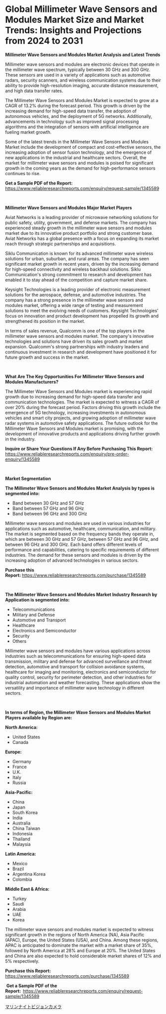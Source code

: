 <p><h1>Global Millimeter Wave Sensors and Modules Market Size and Market Trends: Insights and Projections from 2024 to 2031</h1></p><p><strong>Millimeter Wave Sensors and Modules Market Analysis and Latest Trends</strong></p>
<p><p>Millimeter wave sensors and modules are electronic devices that operate in the millimeter wave spectrum, typically between 30 GHz and 300 GHz. These sensors are used in a variety of applications such as automotive radars, security scanners, and wireless communication systems due to their ability to provide high-resolution imaging, accurate distance measurement, and high data transfer rates.</p><p>The Millimeter Wave Sensors and Modules Market is expected to grow at a CAGR of 13.2% during the forecast period. This growth is driven by the increasing demand for high-speed data transfer, the adoption of autonomous vehicles, and the deployment of 5G networks. Additionally, advancements in technology such as improved signal processing algorithms and the integration of sensors with artificial intelligence are fueling market growth.</p><p>Some of the latest trends in the Millimeter Wave Sensors and Modules Market include the development of compact and cost-effective sensors, the increasing adoption of sensor fusion technology, and the emergence of new applications in the industrial and healthcare sectors. Overall, the market for millimeter wave sensors and modules is poised for significant growth in the coming years as the demand for high-performance sensors continues to rise.</p></p>
<p><strong>Get a Sample PDF of the Report:&nbsp;</strong> <a href="https://www.reliableresearchreports.com/enquiry/request-sample/1345589">https://www.reliableresearchreports.com/enquiry/request-sample/1345589</a></p>
<p>&nbsp;</p>
<p><strong>Millimeter Wave Sensors and Modules Major Market Players</strong></p>
<p><p>Aviat Networks is a leading provider of microwave networking solutions for public safety, utility, government, and defense markets. The company has experienced steady growth in the millimeter wave sensors and modules market due to its innovative product portfolio and strong customer base. Aviat Networks has a global presence with a focus on expanding its market reach through strategic partnerships and acquisitions.</p><p>Siklu Communication is known for its advanced millimeter wave wireless solutions for urban, suburban, and rural areas. The company has seen significant market growth in recent years, driven by the increasing demand for high-speed connectivity and wireless backhaul solutions. Siklu Communication's strong commitment to research and development has enabled it to stay ahead of the competition and capture market share.</p><p>Keysight Technologies is a leading provider of electronic measurement solutions for the aerospace, defense, and automotive industries. The company has a strong presence in the millimeter wave sensors and modules market, offering a wide range of testing and measurement solutions to meet the evolving needs of customers. Keysight Technologies' focus on innovation and product development has propelled its growth and strengthened its position in the market.</p><p>In terms of sales revenue, Qualcomm is one of the top players in the millimeter wave sensors and modules market. The company's innovative technologies and solutions have driven its sales growth and market expansion. Qualcomm's strong partnerships with industry leaders and continuous investment in research and development have positioned it for future growth and success in the market.</p></p>
<p>&nbsp;</p>
<p><strong>What Are The Key Opportunities For Millimeter Wave Sensors and Modules Manufacturers?</strong></p>
<p><p>The Millimeter Wave Sensors and Modules market is experiencing rapid growth due to increasing demand for high-speed data transfer and communication technologies. The market is expected to witness a CAGR of over 20% during the forecast period. Factors driving this growth include the emergence of 5G technology, increasing investments in autonomous vehicles and smart city projects, and growing adoption of millimeter wave radar systems in automotive safety applications. The future outlook for the Millimeter Wave Sensors and Modules market is promising, with the development of innovative products and applications driving further growth in the industry.</p></p>
<p><strong>Inquire or Share Your Questions If Any Before Purchasing This Report:</strong> <a href="https://www.reliableresearchreports.com/enquiry/pre-order-enquiry/1345589">https://www.reliableresearchreports.com/enquiry/pre-order-enquiry/1345589</a></p>
<p>&nbsp;</p>
<p><strong>Market Segmentation</strong></p>
<p><strong>The Millimeter Wave Sensors and Modules Market Analysis by types is segmented into:</strong></p>
<p><ul><li>Band between 30 GHz and 57 GHz</li><li>Band between 57 GHz and 96 GHz</li><li>Band between 96 GHz and 300 GHz</li></ul></p>
<p><p>Millimeter wave sensors and modules are used in various industries for applications such as automotive, healthcare, communication, and military. The market is segmented based on the frequency bands they operate in, which are between 30 GHz and 57 GHz, between 57 GHz and 96 GHz, and between 96 GHz and 300 GHz. Each band offers different levels of performance and capabilities, catering to specific requirements of different industries. The demand for these sensors and modules is driven by the increasing adoption of advanced technologies in various sectors.</p></p>
<p><strong>Purchase this Report:&nbsp;</strong><a href="https://www.reliableresearchreports.com/purchase/1345589">https://www.reliableresearchreports.com/purchase/1345589</a></p>
<p>&nbsp;</p>
<p><strong>The Millimeter Wave Sensors and Modules Market Industry Research by Application is segmented into:</strong></p>
<p><ul><li>Telecommunications</li><li>Military and Defense</li><li>Automotive and Transport</li><li>Healthcare</li><li>Electronics and Semiconductor</li><li>Security</li><li>Others</li></ul></p>
<p><p>Millimeter wave sensors and modules have various applications across industries such as telecommunications for ensuring high-speed data transmission, military and defense for advanced surveillance and threat detection, automotive and transport for collision avoidance systems, healthcare for imaging and monitoring, electronics and semiconductor for quality control, security for perimeter detection, and other industries for industrial automation and weather forecasting. These applications show the versatility and importance of millimeter wave technology in different sectors.</p></p>
<p>&nbsp;</p>
<p><strong>In terms of Region, the Millimeter Wave Sensors and Modules Market Players available by Region are:</strong></p>
<p>
    <p> <strong> North America: </strong>
        <ul>
            <li>United States</li>
            <li>Canada</li>
        </ul>
        </p> 
    <p> <strong> Europe: </strong>
        <ul>
            <li>Germany</li>
            <li>France</li>
            <li>U.K.</li>
            <li>Italy</li>
            <li>Russia</li>
        </ul>
        </p> 
    <p> <strong> Asia-Pacific: </strong>
        <ul>
            <li>China</li>
            <li>Japan</li>
            <li>South Korea</li>
            <li>India</li>
            <li>Australia</li>
            <li>China Taiwan</li>
            <li>Indonesia</li>
            <li>Thailand</li>
            <li>Malaysia</li>
        </ul>
        </p> 
    <p> <strong> Latin America: </strong>
        <ul>
            <li>Mexico</li>
            <li>Brazil</li>
            <li>Argentina Korea</li>
            <li>Colombia</li>
        </ul>
        </p> 
    <p> <strong> Middle East & Africa: </strong>
        <ul>
            <li>Turkey</li>
            <li>Saudi</li>
            <li>Arabia</li>
            <li>UAE</li>
            <li>Korea</li>
        </ul>
    </p>
    </p>
<p><p>The millimeter wave sensors and modules market is expected to witness significant growth in the regions of North America (NA), Asia Pacific (APAC), Europe, the United States (USA), and China. Among these regions, APAC is anticipated to dominate the market with a market share of 35%, followed by North America at 28% and Europe at 20%. The United States and China are also expected to hold considerable market shares of 12% and 5% respectively.</p></p>
<p><strong>Purchase this Report: </strong><a href="https://www.reliableresearchreports.com/purchase/1345589">https://www.reliableresearchreports.com/purchase/1345589</a></p>
<p>&nbsp;<strong>Get a Sample PDF of the Report:&nbsp;&nbsp;</strong><a href="https://www.reliableresearchreports.com/enquiry/request-sample/1345589">https://www.reliableresearchreports.com/enquiry/request-sample/1345589</a></p>
<p><strong></strong></p>
<p><p><a href="https://github.com/lily-u-genius/Market-Research-Report-List-1/blob/main/819734013099.md">マリンナイトビジョンカメラ</a></p></p>